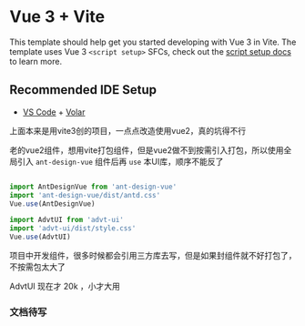 # Vue 3 + Vite

This template should help get you started developing with Vue 3 in Vite. The template uses Vue 3 `<script setup>` SFCs, check out the [script setup docs](https://v3.vuejs.org/api/sfc-script-setup.html#sfc-script-setup) to learn more.

## Recommended IDE Setup

- [VS Code](https://code.visualstudio.com/) + [Volar](https://marketplace.visualstudio.com/items?itemName=Vue.volar)

上面本来是用vite3创的项目，一点点改造使用vue2，真的坑得不行

老的vue2组件，想用vite打包组件，但是vue2做不到按需引入打包，所以使用全局引入 `ant-design-vue` 组件后再 `use` 本UI库，顺序不能反了


```js

import AntDesignVue from 'ant-design-vue'
import 'ant-design-vue/dist/antd.css'
Vue.use(AntDesignVue)

import AdvtUI from 'advt-ui'
import 'advt-ui/dist/style.css'
Vue.use(AdvtUI)

```

项目中开发组件，很多时候都会引用三方库去写，但是如果封组件就不好打包了，不按需包太大了

AdvtUI 现在才 20k ，小才大用

### 文档待写

